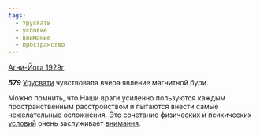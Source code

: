 ```yaml
---
tags:
  - Урусвати
  - условие
  - внимание
  - пространство
---
```


[Агни-Йога 1929г](https://127.0.0.1:4002/agni/1929)

___579___
[Урусвати](../../../tags/#Урусвати) чувствовала вчера явление магнитной бури.   

Можно помнить, что Наши враги усиленно пользуются каждым пространственным расстройством и пытаются внести самые нежелательные осложнения. Это сочетание физических и психических [условий](../../../tags/#условие) очень заслуживает [внимания](../../../tags/#внимание).